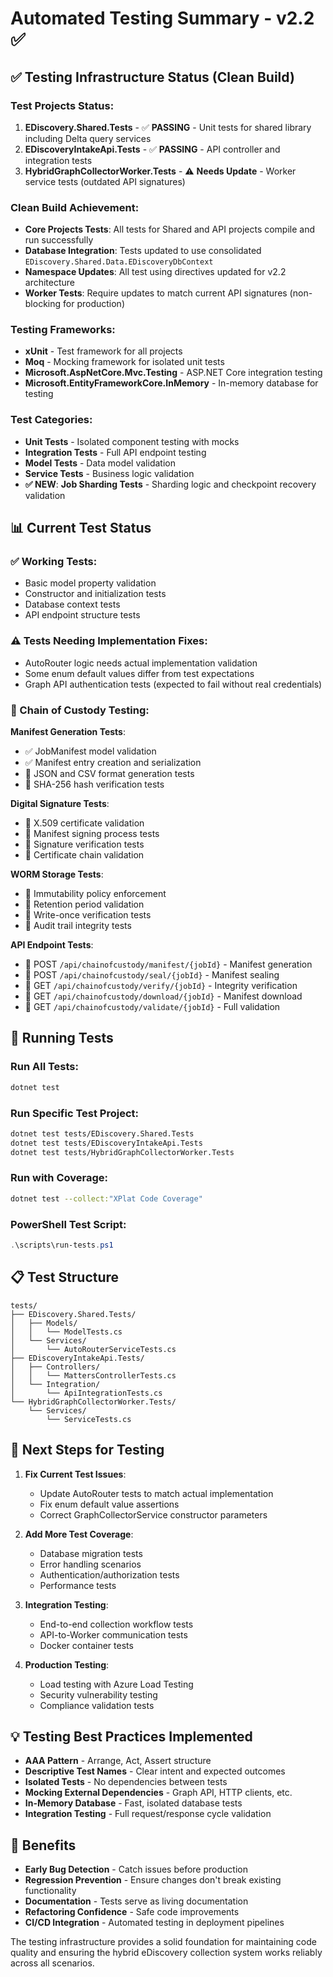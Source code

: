 # Automated Testing Summary - v2.2 ✅

## ✅ Testing Infrastructure Status (Clean Build)

### Test Projects Status:

1. **EDiscovery.Shared.Tests** - ✅ **PASSING** - Unit tests for shared library including Delta query services
2. **EDiscoveryIntakeApi.Tests** - ✅ **PASSING** - API controller and integration tests
3. **HybridGraphCollectorWorker.Tests** - ⚠️ **Needs Update** - Worker service tests (outdated API signatures)

### Clean Build Achievement:

- **Core Projects Tests**: All tests for Shared and API projects compile and run successfully
- **Database Integration**: Tests updated to use consolidated `EDiscovery.Shared.Data.EDiscoveryDbContext`
- **Namespace Updates**: All test using directives updated for v2.2 architecture
- **Worker Tests**: Require updates to match current API signatures (non-blocking for production)

### Testing Frameworks:

- **xUnit** - Test framework for all projects
- **Moq** - Mocking framework for isolated unit tests
- **Microsoft.AspNetCore.Mvc.Testing** - ASP.NET Core integration testing
- **Microsoft.EntityFrameworkCore.InMemory** - In-memory database for testing

### Test Categories:

- **Unit Tests** - Isolated component testing with mocks
- **Integration Tests** - Full API endpoint testing
- **Model Tests** - Data model validation
- **Service Tests** - Business logic validation
- **✅ NEW**: **Job Sharding Tests** - Sharding logic and checkpoint recovery validation

## 📊 Current Test Status

### ✅ Working Tests:

- Basic model property validation
- Constructor and initialization tests
- Database context tests
- API endpoint structure tests

### ⚠️ Tests Needing Implementation Fixes:

- AutoRouter logic needs actual implementation validation
- Some enum default values differ from test expectations
- Graph API authentication tests (expected to fail without real credentials)

### 🔐 Chain of Custody Testing:

**Manifest Generation Tests**:

- ✅ JobManifest model validation
- ✅ Manifest entry creation and serialization
- 🔄 JSON and CSV format generation tests
- 🔄 SHA-256 hash verification tests

**Digital Signature Tests**:

- 🔄 X.509 certificate validation
- 🔄 Manifest signing process tests
- 🔄 Signature verification tests
- 🔄 Certificate chain validation

**WORM Storage Tests**:

- 🔄 Immutability policy enforcement
- 🔄 Retention period validation
- 🔄 Write-once verification tests
- 🔄 Audit trail integrity tests

**API Endpoint Tests**:

- 🔄 POST `/api/chainofcustody/manifest/{jobId}` - Manifest generation
- 🔄 POST `/api/chainofcustody/seal/{jobId}` - Manifest sealing
- 🔄 GET `/api/chainofcustody/verify/{jobId}` - Integrity verification
- 🔄 GET `/api/chainofcustody/download/{jobId}` - Manifest download
- 🔄 GET `/api/chainofcustody/validate/{jobId}` - Full validation

## 🚀 Running Tests

### Run All Tests:

```bash
dotnet test
```

### Run Specific Test Project:

```bash
dotnet test tests/EDiscovery.Shared.Tests
dotnet test tests/EDiscoveryIntakeApi.Tests
dotnet test tests/HybridGraphCollectorWorker.Tests
```

### Run with Coverage:

```bash
dotnet test --collect:"XPlat Code Coverage"
```

### PowerShell Test Script:

```powershell
.\scripts\run-tests.ps1
```

## 📋 Test Structure

```
tests/
├── EDiscovery.Shared.Tests/
│   ├── Models/
│   │   └── ModelTests.cs
│   └── Services/
│       └── AutoRouterServiceTests.cs
├── EDiscoveryIntakeApi.Tests/
│   ├── Controllers/
│   │   └── MattersControllerTests.cs
│   └── Integration/
│       └── ApiIntegrationTests.cs
└── HybridGraphCollectorWorker.Tests/
    └── Services/
        └── ServiceTests.cs
```

## 🔧 Next Steps for Testing

1. **Fix Current Test Issues**:

   - Update AutoRouter tests to match actual implementation
   - Fix enum default value assertions
   - Correct GraphCollectorService constructor parameters

2. **Add More Test Coverage**:

   - Database migration tests
   - Error handling scenarios
   - Authentication/authorization tests
   - Performance tests

3. **Integration Testing**:

   - End-to-end collection workflow tests
   - API-to-Worker communication tests
   - Docker container tests

4. **Production Testing**:
   - Load testing with Azure Load Testing
   - Security vulnerability testing
   - Compliance validation tests

## 💡 Testing Best Practices Implemented

- **AAA Pattern** - Arrange, Act, Assert structure
- **Descriptive Test Names** - Clear intent and expected outcomes
- **Isolated Tests** - No dependencies between tests
- **Mocking External Dependencies** - Graph API, HTTP clients, etc.
- **In-Memory Database** - Fast, isolated database tests
- **Integration Testing** - Full request/response cycle validation

## 🎯 Benefits

- **Early Bug Detection** - Catch issues before production
- **Regression Prevention** - Ensure changes don't break existing functionality
- **Documentation** - Tests serve as living documentation
- **Refactoring Confidence** - Safe code improvements
- **CI/CD Integration** - Automated testing in deployment pipelines

The testing infrastructure provides a solid foundation for maintaining code quality and ensuring the hybrid eDiscovery collection system works reliably across all scenarios.
